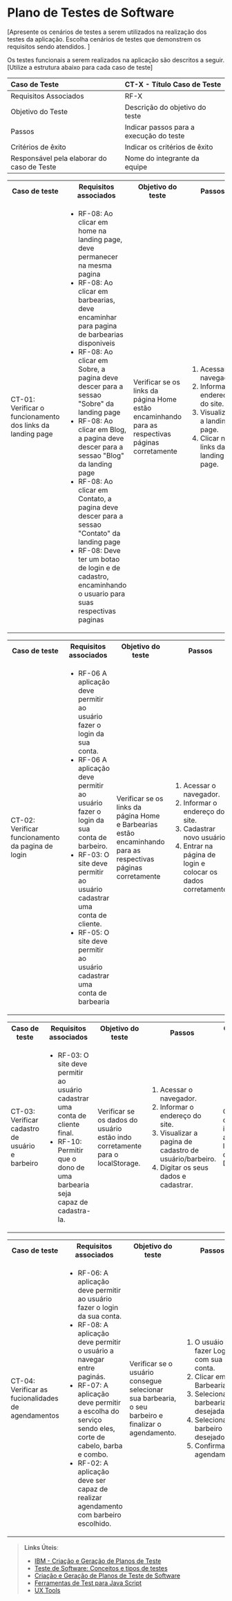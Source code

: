 # Plano de Testes de Software

[Apresente os cenários de testes a serem utilizados na realização dos testes da aplicação. Escolha cenários de testes que demonstrem os requisitos sendo atendidos. ]

Os testes funcionais a serem realizados na aplicação são descritos a seguir. [Utilize a estrutura abaixo para cada caso de teste]

|Caso de Teste    | CT-X - Título Caso de Teste |
|:---|:---|
| Requisitos Associados | RF-X |
| Objetivo do Teste | Descrição do objetivo do teste |
| Passos | Indicar passos para a execução do teste |
| Critérios de êxito | Indicar os critérios de êxito  |
| Responsável pela elaborar do caso de Teste | Nome do integrante da equipe |

<table>
 <tr>
  <th>Caso de teste</th>
  <th>Requisitos associados</th>
  <th>Objetivo do teste</th>
  <th>Passos</th>
  <th>Critérios de êxito</th>
  <th>Responsável</th>
 </tr>
 <tr>
  <td>CT-01: Verificar o funcionamento dos links da landing page</td>
  <td>
   <ul>
    <li>RF-08:	Ao clicar em home na landing page, deve permanecer na mesma pagina </li>
    <li>RF-08:	Ao clicar em barbearias, deve encaminhar para pagina de barbearias disponiveis </li>
    <li>RF-08:	Ao clicar em Sobre, a pagina deve descer para a sessao "Sobre" da landing page </li>
    <li>RF-08:	Ao clicar em Blog, a pagina deve descer para a sessao "Blog" da landing page </li>
    <li>RF-08:	Ao clicar em Contato, a pagina deve descer para a sessao "Contato" da landing page </li>
    <li>RF-08:	Deve ter um botao de login e de cadastro, encaminhando o usuario para suas respectivas paginas </li>
   </ul>
  </td>
  <td>Verificar se os links da página Home estão encaminhando para as respectivas páginas corretamente</td>
  <td>
   <ol>
    <li>Acessar o navegador.</li>
    <li>Informar o endereço do site.</li>
    <li>Visualizar a landing page.</li>
    <li>Clicar nos links da landing page.</li>
   </ol>
   </td>
  <td>Todos os links da página Home devem encaminhar os usuários para as páginas descritas.</td>
  <td>Pedro</td>
 </tr>
</table>

<table>
 <tr>
  <th>Caso de teste</th>
  <th>Requisitos associados</th>
  <th>Objetivo do teste</th>
  <th>Passos</th>
  <th>Critérios de êxito</th>
  <th>Responsável</th>
 </tr>
 <tr>
  <td>CT-02: Verificar funcionamento da pagina de login </td>
  <td>
   <ul>
   <li>RF-06	A aplicação deve permitir ao usuário fazer o login da sua conta. </li>
   <li>RF-06	A aplicação deve permitir ao usuário fazer o login da sua conta de barbeiro. </li>
    <li>RF-03:	O site deve permitir ao usuário cadastrar uma conta de cliente. </li>
   <li>RF-05:	O site deve permitir ao usuário cadastrar uma conta de barbearia </li>
   </ul>
  </td>
  <td>Verificar se os links da página Home e Barbearias estão encaminhando para as respectivas páginas corretamente</td>
  <td>
   <ol>
    <li>Acessar o navegador.</li>
    <li>Informar o endereço do site.</li>
    <li>Cadastrar novo usuário.</li>
    <li>Entrar na página de login e colocar os dados corretamente.</li>
   </ol>
   </td>
  <td>O usuário sera encaminhado para página feed com os dados cadastrados.</td>
  <td>Felipe</td>
 </tr>
</table>

<table>
  <tr>
  <th>Caso de teste</th>
  <th>Requisitos associados</th>
  <th>Objetivo do teste</th>
  <th>Passos</th>
  <th>Critérios de êxito</th>
  <th>Responsável</th>
 </tr>
 <td>CT-03: Verificar cadastro de usuário e barbeiro</td>
  <td>
   <ul>
   <li>RF-03:	O site deve permitir ao usuário cadastrar uma conta de cliente final.</li>
   <li>RF-10:	Permitir que o dono de uma barbearia seja capaz de cadastra-la. </li>
   </ul>
  </td>
  <td>Verificar se os dados do usuário estão indo corretamente para o localStorage.</td>
  <td>
   <ol>
    <li>Acessar o navegador.</li>
    <li>Informar o endereço do site.</li>
    <li>Visualizar a pagina de cadastro de usuário/barbeiro.</li>
    <li>Digitar os seus dados e cadastrar.</li>
   </ol>
   </td>
  <td>Os dados do usuário irão aparecer no localStorage dentro do Devtools.</td>
  <td>Lucas</td>
 </tr>
</table>

<table>
  <tr>
  <th>Caso de teste</th>
  <th>Requisitos associados</th>
  <th>Objetivo do teste</th>
  <th>Passos</th>
  <th>Critérios de êxito</th>
  <th>Responsável</th>
 </tr>
 <td>CT-04: Verificar as fucionalidades de agendamentos</td>
  <td>
   <ul>
   <li>RF-06:	A aplicação deve permitir ao usuário fazer o login da sua conta.</li>
   <li>RF-08:	A aplicação deve permitir o usuário a navegar entre paginás.</li>
   <li>RF-07:	A aplicação deve permitir a escolha do serviço sendo eles, corte de cabelo, barba e combo.</li>
   <li>RF-02:	A aplicação deve ser capaz de realizar agendamento com barbeiro escolhido. </li>
   </ul>
  </td>
  <td>Verificar se o usuário consegue selecionar sua barbearia, o seu barbeiro e finalizar o agendamento.</td>
  <td>
   <ol>
    <li>O usuáio deve fazer Login com sua conta.</li>
    <li>Clicar em Barbearias.</li>
    <li>Selecionar a barbearia desejada.</li>
    <li>Selecionar o barbeiro desejado.</li>
    <li>Confirmar o agendamento.</li>
   </ol>
   </td>
  <td>O usuário deve ser encaminhado para a página de confimarção de agendamento e depois voltar para página principal</td>
  <td>Lucas</td>
 </tr>
</table>


 
> **Links Úteis**:
> - [IBM - Criação e Geração de Planos de Teste](https://www.ibm.com/developerworks/br/local/rational/criacao_geracao_planos_testes_software/index.html)
> -  [Teste de Software: Conceitos e tipos de testes](https://blog.onedaytesting.com.br/teste-de-software/)
> - [Criação e Geração de Planos de Teste de Software](https://www.ibm.com/developerworks/br/local/rational/criacao_geracao_planos_testes_software/index.html)
> - [Ferramentas de Test para Java Script](https://geekflare.com/javascript-unit-testing/)
> - [UX Tools](https://uxdesign.cc/ux-user-research-and-user-testing-tools-2d339d379dc7)
